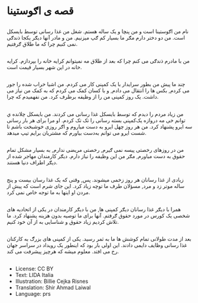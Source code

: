 # قصه ی اګوستينا

##
نام من اګوستينا است و من پنچا و يک ساله هستم. شغل من غذا رسانی توسط بايسکل است. من دو دختر دارم مګر ما بسيار کم ګپ ميزنيم. من و مادر آنها ديګر يکجا ذندګی نمی کنيم چرا که ما طلاق ګرفتيم.

##
من با مادرم ذندګی می کنم چرا که بعد از طلاق مه نمیتوانم کرایه خانه را بپردازم. کرايه خانه در اين شهر بسيار قيمت است.

##
چند ما پيش من بطور سرايدار با يک کمپنی کار می کردم. من اشيا خراب شده را جور می کردم, بکس ها را انتقال می دادم, و با کسان کمک می کردم که به کمک من نياز می داشت. یک روز کمپنی من را از وظیفه برطرف کرد. من نفهميدم که چرا.

##
من زياد مردم را ديدم که توسط بايسکل غذا رسانی می کردند. من بايسکل چلانده ي توانم خی مه دروازه يک‌کمپنی بسته رسانی را تک تک کردم. او مرا برای هر بار رسانی سه ايرو پشنهاد کرد. من هر روز چهل ايرو به دست مياروم و اګر روزی خوشبخت باشم تا شست ايرو می توانم به‌دست بياورم که مشتريان برايم تيپ ميدهد.

##
من در روزهای رخصتی پيسه نمی ګیرم, رخصتی مریضی ندارم, به بسيار مشکل تمام حقوق به دست مياورم, مګر من اين وظيفه را نياز دارم. ديګر کارمندان مهاجر شده از دیګر اطراف دنيا هستند.

##
زيادی از غذا رسانان هر روز زخمی ميشوند. پس, وقتی که يک غذا رسان بيست و پنج ساله موتر زد و مرد, مسؤلان طرف ما توچه زياد کرد. اين جای شرم است که پيش از مردن او اينها به ما توجه خاص نمی کرد.

##
همرا با دیګر غذا رسانان دیګر کمپنی ها, من با ديګر کارمندان در يکی از اتحاديه های شخصی يک کورس در مورد حقوق ګرفتم. آنها برای ما توصيه بدون هزينه پشنهاد کرد. ما تلاش کرديم زياد حقوق و شناسایی به از آن خود کنيم.

##
بعد از مدت طولانی تمام کوشش ها ما به ثمر رسيد. یکی از کمپنی های بزرګ به کارکنان غذا رسانی وظايف دايمی دادند. اين اولی بار بود که اينطور يک رويداد در سراسر جهان رخ می افتد. معلوم ميشه که هرچيز پيشرفت می کند.

##
* License: CC BY
* Text: LIDA Italia
* Illustration: Billie Cejka Risnes
* Translation: Shir Ahmad Laiwal
* Language: prs
